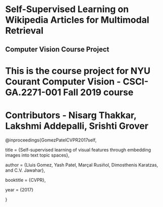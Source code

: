 # Self-Supervised Learning on Wikipedia Articles for Multimodal Retrieval

## Computer Vision Course Project
# This is the course project for NYU Courant Computer Vision - CSCI-GA.2271-001 Fall 2019 course 

# Contributors - Nisarg Thakkar, Lakshmi Addepalli, Srishti Grover

@inproceedings{GomezPatelCVPR2017self,
  
  
  title     = {Self-supervised learning of visual features through embedding images into text topic spaces},
  
  
  author    = {Lluis Gomez, Yash Patel, Marçal Rusiñol, Dimosthenis Karatzas, and C.V. Jawahar},
  
  
  booktitle = {CVPR},
  
  
  year      = {2017}
  

}
